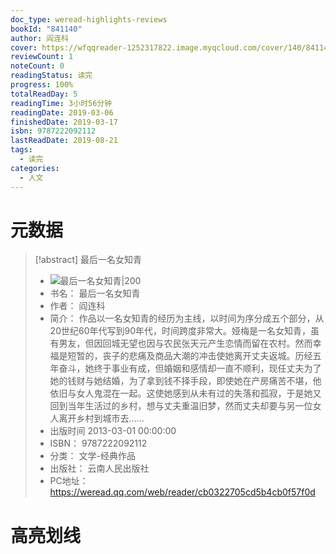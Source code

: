 ```yaml
---
doc_type: weread-highlights-reviews
bookId: "841140"
author: 阎连科
cover: https://wfqqreader-1252317822.image.myqcloud.com/cover/140/841140/t7_841140.jpg
reviewCount: 1
noteCount: 0
readingStatus: 读完
progress: 100%
totalReadDay: 5
readingTime: 3小时56分钟
readingDate: 2019-03-06
finishedDate: 2019-03-17
isbn: 9787222092112
lastReadDate: 2019-08-21
tags:
  - 读完
categories:
  - 人文
---
```

# 元数据
> [!abstract] 最后一名女知青
> - ![ 最后一名女知青|200](https://wfqqreader-1252317822.image.myqcloud.com/cover/140/841140/t7_841140.jpg)
> - 书名： 最后一名女知青
> - 作者： 阎连科
> - 简介： 作品以一名女知青的经历为主线，以时间为序分成五个部分，从20世纪60年代写到90年代，时间跨度非常大。娅梅是一名女知青，虽有男友，但因回城无望也因与农民张天元产生恋情而留在农村。然而幸福是短暂的，丧子的悲痛及商品大潮的冲击使她离开丈夫返城。历经五年奋斗，她终于事业有成，但婚姻和感情却一直不顺利，现任丈夫为了她的钱财与她结婚，为了拿到钱不择手段，即使她在产房痛苦不堪，他依旧与女人鬼混在一起。这使她感到从未有过的失落和孤寂，于是她又回到当年生活过的乡村，想与丈夫重温旧梦，然而丈夫却要与另一位女人离开乡村到城市去……
> - 出版时间 2013-03-01 00:00:00
> - ISBN： 9787222092112
> - 分类： 文学-经典作品
> - 出版社： 云南人民出版社
> - PC地址：https://weread.qq.com/web/reader/cb0322705cd5b4cb0f57f0d

# 高亮划线

